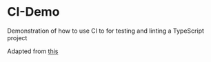 # CI-Demo
Demonstration of how to use CI to for testing and linting a TypeScript project

Adapted from [this](https://dev.to/duncanlew/unit-testing-typescript-with-jest-part-one-1bj2)